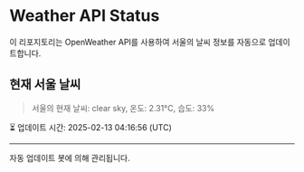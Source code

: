 
# Weather API Status

이 리포지토리는 OpenWeather API를 사용하여 서울의 날씨 정보를 자동으로 업데이트합니다.

## 현재 서울 날씨
> 서울의 현재 날씨: clear sky, 온도: 2.31°C, 습도: 33%

⏳ 업데이트 시간: 2025-02-13 04:16:56 (UTC)

---
자동 업데이트 봇에 의해 관리됩니다.
